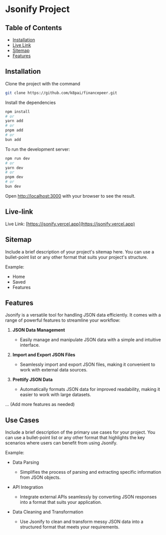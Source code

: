 # Jsonify Project

## Table of Contents

-   [Installation](#installation)
-   [Live Link](#live-link)
-   [Sitemap](#sitemap)
-   [Features](#features)

## Installation

Clone the project with the command

```bash
git clone https://github.com/k8pai/financepeer.git
```

Install the dependencies

```bash
npm install
# or
yarn add
# or
pnpm add
# or
bun add
```

To run the development server:

```bash
npm run dev
# or
yarn dev
# or
pnpm dev
# or
bun dev
```

Open [http://localhost:3000](http://localhost:3000) with your browser to see the result.

## Live-link

Live Link: [https://jsonify.vercel.app](https://jsonify.vercel.app)

## Sitemap

Include a brief description of your project's sitemap here. You can use a bullet-point list or any other format that suits your project's structure.

Example:

-   Home
-   Saved
-   Features

## Features

Jsonify is a versatile tool for handling JSON data efficiently. It comes with a range of powerful features to streamline your workflow:

1. **JSON Data Management**

    - Easily manage and manipulate JSON data with a simple and intuitive interface.

2. **Import and Export JSON Files**

    - Seamlessly import and export JSON files, making it convenient to work with external data sources.

3. **Prettify JSON Data**
    - Automatically formats JSON data for improved readability, making it easier to work with large datasets.

... (Add more features as needed)

## Use Cases

Include a brief description of the primary use cases for your project. You can use a bullet-point list or any other format that highlights the key scenarios where users can benefit from using Jsonify.

Example:

-   Data Parsing

    -   Simplifies the process of parsing and extracting specific information from JSON objects.

-   API Integration

    -   Integrate external APIs seamlessly by converting JSON responses into a format that suits your application.

-   Data Cleaning and Transformation
    -   Use Jsonify to clean and transform messy JSON data into a structured format that meets your requirements.
